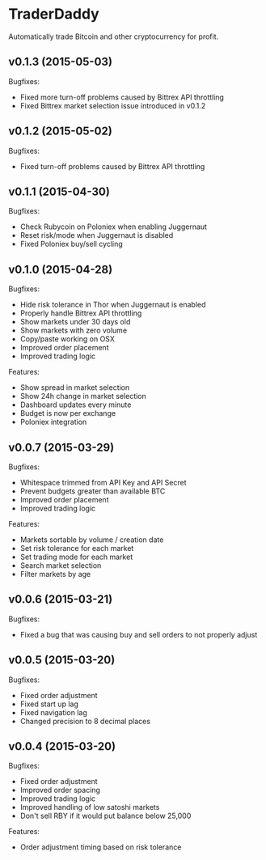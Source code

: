 # TraderDaddy
Automatically trade Bitcoin and other cryptocurrency for profit.


## v0.1.3 (2015-05-03)

Bugfixes:
- Fixed more turn-off problems caused by Bittrex API throttling
- Fixed Bittrex market selection issue introduced in v0.1.2



## v0.1.2 (2015-05-02)

Bugfixes:
- Fixed turn-off problems caused by Bittrex API throttling



## v0.1.1 (2015-04-30)

Bugfixes:
- Check Rubycoin on Poloniex when enabling Juggernaut
- Reset risk/mode when Juggernaut is disabled
- Fixed Poloniex buy/sell cycling



## v0.1.0 (2015-04-28)

Bugfixes:
- Hide risk tolerance in Thor when Juggernaut is enabled
- Properly handle Bittrex API throttling
- Show markets under 30 days old
- Show markets with zero volume
- Copy/paste working on OSX
- Improved order placement
- Improved trading logic

Features:
- Show spread in market selection
- Show 24h change in market selection
- Dashboard updates every minute
- Budget is now per exchange
- Poloniex integration



## v0.0.7 (2015-03-29)

Bugfixes:

- Whitespace trimmed from API Key and API Secret
- Prevent budgets greater than available BTC
- Improved order placement
- Improved trading logic

Features:

- Markets sortable by volume / creation date
- Set risk tolerance for each market
- Set trading mode for each market
- Search market selection
- Filter markets by age



## v0.0.6 (2015-03-21)

Bugfixes:

- Fixed a bug that was causing buy and sell orders to not properly adjust



## v0.0.5 (2015-03-20)

Bugfixes:

- Fixed order adjustment
- Fixed start up lag
- Fixed navigation lag
- Changed precision to 8 decimal places
 


## v0.0.4 (2015-03-20)

Bugfixes:

- Fixed order adjustment
- Improved order spacing
- Improved trading logic
- Improved handling of low satoshi markets
- Don't sell RBY if it would put balance below 25,000

Features:
- Order adjustment timing based on risk tolerance
